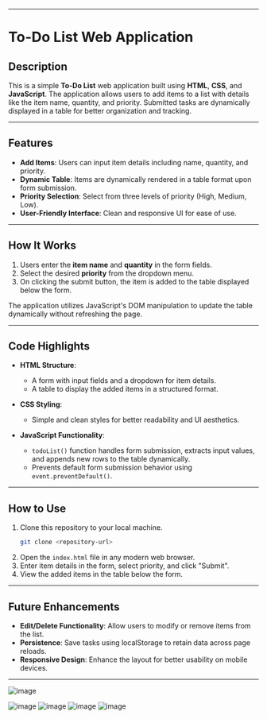 

---

# To-Do List Web Application

## Description  
This is a simple **To-Do List** web application built using **HTML**, **CSS**, and **JavaScript**. The application allows users to add items to a list with details like the item name, quantity, and priority. Submitted tasks are dynamically displayed in a table for better organization and tracking.

---

## Features  
- **Add Items**: Users can input item details including name, quantity, and priority.  
- **Dynamic Table**: Items are dynamically rendered in a table format upon form submission.  
- **Priority Selection**: Select from three levels of priority (High, Medium, Low).  
- **User-Friendly Interface**: Clean and responsive UI for ease of use.  

---

## How It Works  
1. Users enter the **item name** and **quantity** in the form fields.  
2. Select the desired **priority** from the dropdown menu.  
3. On clicking the submit button, the item is added to the table displayed below the form.  

The application utilizes JavaScript's DOM manipulation to update the table dynamically without refreshing the page.

---

## Code Highlights  
- **HTML Structure**:  
  - A form with input fields and a dropdown for item details.  
  - A table to display the added items in a structured format.  

- **CSS Styling**:  
  - Simple and clean styles for better readability and UI aesthetics.  

- **JavaScript Functionality**:  
  - `todoList()` function handles form submission, extracts input values, and appends new rows to the table dynamically.  
  - Prevents default form submission behavior using `event.preventDefault()`.  

---

## How to Use  
1. Clone this repository to your local machine.  
   ```bash
   git clone <repository-url>
   ```
2. Open the `index.html` file in any modern web browser.  
3. Enter item details in the form, select priority, and click "Submit".  
4. View the added items in the table below the form.

---

## Future Enhancements  
- **Edit/Delete Functionality**: Allow users to modify or remove items from the list.  
- **Persistence**: Save tasks using localStorage to retain data across page reloads.  
- **Responsive Design**: Enhance the layout for better usability on mobile devices.  

---


![image](https://github.com/user-attachments/assets/9ff2a951-9424-49ca-919d-47bb4905a136)

![image](https://github.com/user-attachments/assets/99d5d834-0d56-47a2-bbb8-340a74657227)
![image](https://github.com/user-attachments/assets/46144716-8866-4b14-9c59-7df51d119620)
![image](https://github.com/user-attachments/assets/a1327c50-d052-44d3-a3e3-1db104009945)
![image](https://github.com/user-attachments/assets/9b567031-39ea-4f23-b302-a86600716942)
